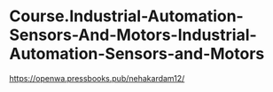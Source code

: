 # Course.Industrial-Automation-Sensors-And-Motors-Industrial-Automation-Sensors-and-Motors
https://openwa.pressbooks.pub/nehakardam12/
